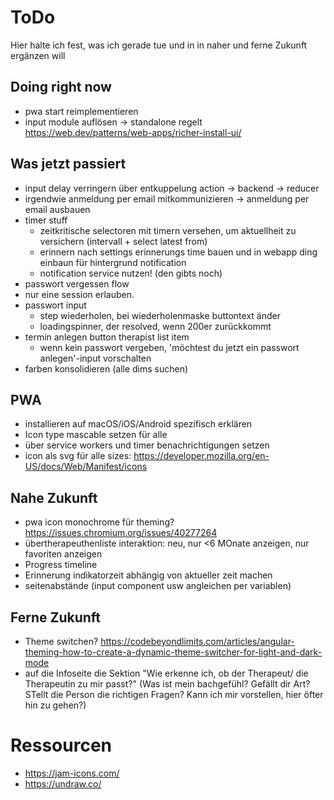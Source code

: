 # ToDo

Hier halte ich fest, was ich gerade tue und in in naher und ferne Zukunft ergänzen will

## Doing right now

- pwa start reimplementieren
- input module auflösen -> standalone regelt
  https://web.dev/patterns/web-apps/richer-install-ui/

## Was jetzt passiert

- input delay verringern über entkuppelung action -> backend -> reducer
- irgendwie anmeldung per email mitkommunizieren -> anmeldung per email ausbauen
- timer stuff
  - zeitkritische selectoren mit timern versehen, um aktuellheit zu versichern (intervall + select latest from)
  - erinnern nach settings erinnerungs time bauen und in webapp ding einbaun für hintergrund notification
  - notification service nutzen! (den gibts noch)
- passwort vergessen flow
- nur eine session erlauben.
- passwort input
  - step wiederholen, bei wiederholenmaske buttontext änder
  - loadingspinner, der resolved, wenn 200er zurückkommt
- termin anlegen button therapist list item
  - wenn kein passwort vergeben, 'möchtest du jetzt ein passwort anlegen'-input vorschalten
- farben konsolidieren (alle dims suchen)

## PWA

- installieren auf macOS/iOS/Android spezifisch erklären
- Icon type mascable setzen für alle
- über service workers und timer benachrichtigungen setzen
- icon als svg für alle sizes: https://developer.mozilla.org/en-US/docs/Web/Manifest/icons

## Nahe Zukunft

- pwa icon monochrome für theming? https://issues.chromium.org/issues/40277264
- übertherapeuthenliste interaktion: neu, nur <6 MOnate anzeigen, nur favoriten anzeigen
- Progress timeline
- Erinnerung indikatorzeit abhängig von aktueller zeit machen
- seitenabstände (input component usw angleichen per variablen)

## Ferne Zukunft

- Theme switchen? https://codebeyondlimits.com/articles/angular-theming-how-to-create-a-dynamic-theme-switcher-for-light-and-dark-mode
- auf die Infoseite die Sektion "Wie erkenne ich, ob der Therapeut/ die Therapeutin zu mir passt?" (Was ist mein bachgefühl? Gefällt dir Art? STellt die Person die richtigen Fragen? Kann ich mir vorstellen, hier öfter hin zu gehen?)

# Ressourcen

- https://jam-icons.com/
- https://undraw.co/
